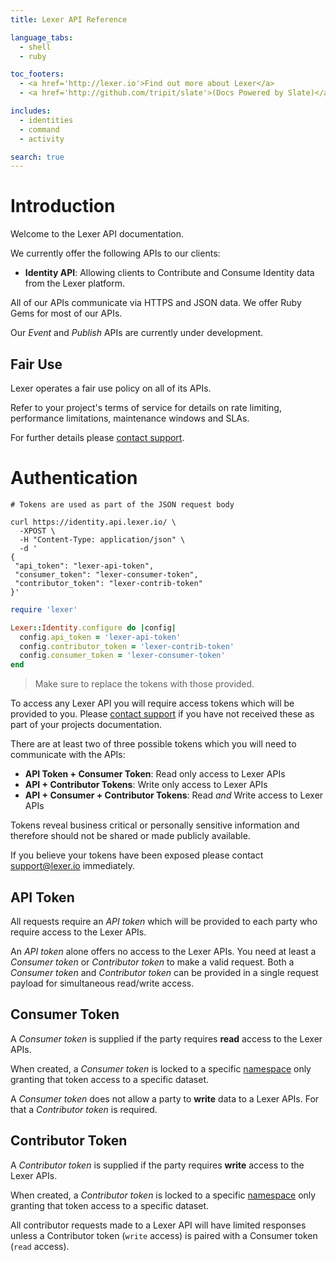 ```yaml
---
title: Lexer API Reference

language_tabs:
  - shell
  - ruby

toc_footers:
  - <a href='http://lexer.io'>Find out more about Lexer</a>
  - <a href='http://github.com/tripit/slate'>(Docs Powered by Slate)</a>

includes:
  - identities
  - command
  - activity

search: true
---
```


# Introduction

Welcome to the Lexer API documentation.

We currently offer the following APIs to our clients:

- **Identity API**: Allowing clients to Contribute and Consume Identity data from the Lexer platform.

All of our APIs communicate via HTTPS and JSON data. We offer Ruby Gems for most of our APIs.

Our _Event_ and _Publish_ APIs are currently under development.


## Fair Use

Lexer operates a fair use policy on all of its APIs.

Refer to your project's terms of service for details on rate limiting, performance limitations, maintenance windows and SLAs.

For further details please [contact support](mailto:support@lexer.io).


# Authentication

```shell
# Tokens are used as part of the JSON request body

curl https://identity.api.lexer.io/ \
  -XPOST \
  -H "Content-Type: application/json" \
  -d '
{
 "api_token": "lexer-api-token",
 "consumer_token": "lexer-consumer-token",
 "contributor_token": "lexer-contrib-token"
}'
```

```ruby
require 'lexer'

Lexer::Identity.configure do |config|
  config.api_token = 'lexer-api-token'
  config.contributor_token = 'lexer-contrib-token'
  config.consumer_token = 'lexer-consumer-token'
end
```

> Make sure to replace the tokens with those provided.

To access any Lexer API you will require access tokens which will be provided to you. Please [contact support](mailto:support@lexer.io) if you have not received these as part of your projects documentation.

There are at least two of three possible tokens which you will need to communicate with the APIs:

* **API Token + Consumer Token**: Read only access to Lexer APIs
* **API + Contributor Tokens**: Write only access to Lexer APIs
* **API + Consumer + Contributor Tokens**: Read _and_ Write access to Lexer APIs

<aside class="notice">
Tokens reveal business critical or personally sensitive information and therefore should not be shared or made publicly available.

If you believe your tokens have been exposed please contact support@lexer.io immediately.
</aside>


## API Token

All requests require an _API token_ which will be provided to each party who require access to the Lexer APIs.

An _API token_ alone offers no access to the Lexer APIs. You need at least a _Consumer token_ or _Contributor token_ to make a valid request. Both a _Consumer token_ and _Contributor token_ can be provided in a single request payload for simultaneous read/write access.

## Consumer Token

A _Consumer token_ is supplied if the party requires **read** access to the Lexer APIs.

When created, a _Consumer token_ is locked to a specific [namespace](#namespaces) only granting that token access to a specific dataset.

A _Consumer token_ does not allow a party to **write** data to a Lexer APIs. For that a _Contributor token_ is required.

## Contributor Token

A _Contributor token_ is supplied if the party requires **write** access to the Lexer APIs.

When created, a _Contributor token_ is locked to a specific [namespace](#namespaces) only granting that token access to a specific dataset.

<aside class="notice">
All contributor requests made to a Lexer API will have limited responses unless a Contributor token (<code>write</code> access) is paired with a Consumer token (<code>read</code> access).
</aside>


